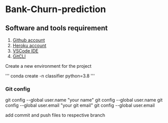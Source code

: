 # Bank-Churn-prediction

## Software and tools requirement

1. [Github account](https://github.com)
2. [Heroku account](https://heroku.com)
3. [VSCode IDE](https://code.visualstudio.com/)
4. [GitCLI](https://git-scm.com/download/win)

Create a new environment for the project 

'''
conda create -n classifier python=3.8
'''

### Git config
git config --global user.name "your name"
git config --global user.name
git config --global user.email "your git email" 
git config --global user.email

add commit and push files to respective branch
